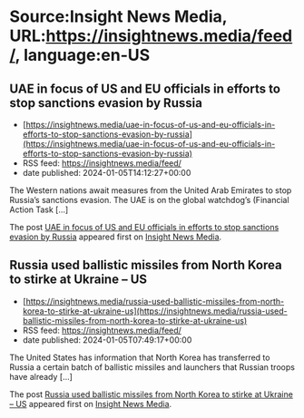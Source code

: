 # Source:Insight News Media, URL:https://insightnews.media/feed/, language:en-US

## UAE in focus of US and EU officials in efforts to stop sanctions evasion by Russia
 - [https://insightnews.media/uae-in-focus-of-us-and-eu-officials-in-efforts-to-stop-sanctions-evasion-by-russia](https://insightnews.media/uae-in-focus-of-us-and-eu-officials-in-efforts-to-stop-sanctions-evasion-by-russia)
 - RSS feed: https://insightnews.media/feed/
 - date published: 2024-01-05T14:12:27+00:00

<p>The Western nations await measures from the United Arab Emirates to stop Russia&#8217;s sanctions evasion. The UAE is on the global watchdog&#8217;s (Financial Action Task [&#8230;]</p>
<p>The post <a href="https://insightnews.media/uae-in-focus-of-us-and-eu-officials-in-efforts-to-stop-sanctions-evasion-by-russia/">UAE in focus of US and EU officials in efforts to stop sanctions evasion by Russia</a> appeared first on <a href="https://insightnews.media">Insight News Media</a>.</p>

## Russia used ballistic missiles from North Korea to stirke at Ukraine – US
 - [https://insightnews.media/russia-used-ballistic-missiles-from-north-korea-to-stirke-at-ukraine-us](https://insightnews.media/russia-used-ballistic-missiles-from-north-korea-to-stirke-at-ukraine-us)
 - RSS feed: https://insightnews.media/feed/
 - date published: 2024-01-05T07:49:17+00:00

<p>The United States has information that North Korea has transferred to Russia a certain batch of ballistic missiles and launchers that Russian troops have already [&#8230;]</p>
<p>The post <a href="https://insightnews.media/russia-used-ballistic-missiles-from-north-korea-to-stirke-at-ukraine-us/">Russia used ballistic missiles from North Korea to stirke at Ukraine &#8211; US</a> appeared first on <a href="https://insightnews.media">Insight News Media</a>.</p>

